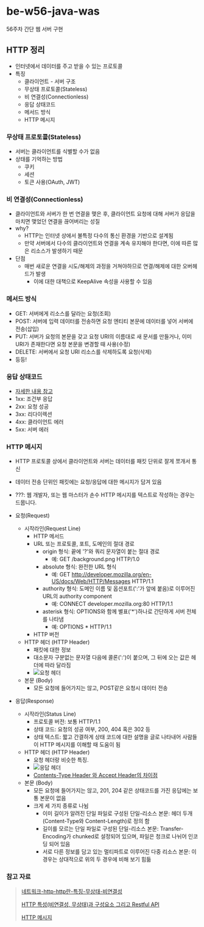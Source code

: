# be-w56-java-was
56주차 간단 웹 서버 구현

## HTTP 정리
- 인터넷에서 데이터를 주고 받을 수 있는 프로토콜
- 특징
  - 클라이언트 - 서버 구조
  - 무상태 프로토콜(Stateless)
  - 비 연결성(Connectionless)
  - 응답 상태코드
  - 메서드 방식
  - HTTP 메시지

### 무상태 프로토콜(Stateless)
- 서버는 클라이언트를 식별할 수가 없음
- 상태를 기억하는 방법
  - 쿠키
  - 세션
  - 토큰 사용(OAuth, JWT)

### 비 연결성(Connectionless)
- 클라이언트와 서버가 한 번 연결을 맺은 후, 클라이언트 요청에 대해 서버가 응답을 마치면 맺었던 연결을 끊어버리는 성질
- why?
  - HTTP는 인터넷 상에서 불특정 다수의 통신 환경을 기반으로 설계됨
  - 만약 서버에서 다수의 클라이언트와 연결을 계속 유지해야 한다면, 이에 따른 많은 리소스가 발생하기 때문
- 단점
  - 매번 새로운 연결을 시도/해제의 과정을 거쳐야하므로 연결/해제에 대한 오버헤드가 발생
    - 이에 대한 대책으로 KeepAlive 속성을 사용할 수 있음

### 메서드 방식
- GET: 서버에게 리소스를 달라는 요청(조회)
- POST: 서버에 입력 데이터를 전송하면 요청 엔티티 본문에 데이터를 넣어 서버에 전송(삽입)
- PUT: 서버가 요청의 본문을 갖고 요청 URI의 이름대로 새 문서를 만들거나, 이미 URI가 존재한다면 요청 본문을 변경할 때 사용(수정)
- DELETE: 서버에서 요청 URI 리소스를 삭제하도록 요청(삭제)
- 등등!

### 응답 상태코드
- [자세한 내용 참고](https://ko.wikipedia.org/wiki/HTTP_%EC%83%81%ED%83%9C_%EC%BD%94%EB%93%9C)
- 1xx: 조건부 응답
- 2xx: 요청 성공
- 3xx: 리다이렉션
- 4xx: 클라이언트 에러
- 5xx: 서버 에러

### HTTP 메시지
- HTTP 프로토콜 상에서 클라이언트와 서버는 데이터를 패킷 단위로 잘게 쪼개서 통신
- 데이터 전송 단위인 패킷에는 요청/응답에 대한 메시지가 담겨 있음
- ???: 웹 개발자, 또는 웹 마스터가 손수 HTTP 메시지를 텍스트로 작성하는 경우는 드뭅니다.

- 요청(Request)
  - 시작라인(Request Line)
    - HTTP 메서드
    - URL 또는 프로토콜, 포트, 도메인의 절대 경로
      - origin 형식: 끝에 '?'와 쿼리 문자열이 붙는 절대 경로
        - 예: GET /background.png HTTP/1.0
      - absolute 형식: 완전한 URL 형식
        - 예: GET http://developer.mozilla.org/en-US/docs/Web/HTTP/Messages HTTP/1.1
      - authority 형식: 도메인 이름 및 옵션포트(':'가 앞에 붙음)로 이루어진 URL의 authority component
        - 예: CONNECT developer.mozilla.org:80 HTTP/1.1
      - asterisk 형식: OPTIONS와 함께 별표('*')하나로 간단하게 서버 전체를 나타냄
        - 예: OPTIONS * HTTP/1.1
    - HTTP 버전
  - HTTP 헤더 (HTTP Header)
    - 패킷에 대한 정보
    - 대소문자 구분없는 문자열 다음에 콜론(':')이 붙으며, 그 뒤에 오는 값은 헤더에 따라 달라짐
    - ![요청 헤더](https://mdn.mozillademos.org/files/13821/HTTP_Request_Headers2.png)
  - 본문 (Body)
    - 모든 요청에 들어가지는 않고, POST같은 요청시 데이터 전송
    
- 응답(Response)
  - 시작라인(Status Line)
    - 프로토콜 버전: 보통 HTTP/1.1
    - 상태 코드: 요청의 성공 여부, 200, 404 혹은 302 등
    - 상태 텍스트: 짧고 간결하게 상태 코드에 대한 설명을 글로 나타내어 사람들이 HTTP 메시지를 이해할 때 도움이 됨
  - HTTP 헤더 (HTTP Header)
    - 요청 헤더랑 비슷한 특징.
    - ![응답 헤더](https://mdn.mozillademos.org/files/13823/HTTP_Response_Headers2.png)
    - [Contents-Type Header 와 Accept Header의 차이점](https://webstone.tistory.com/66)
  - 본문 (Body)
    - 모든 요청에 들어가지는 않고, 201, 204 같은 상태코드를 가진 응답에는 보통 본문이 없음
    - 크게 세 가지 종류로 나뉨
      - 이미 길이가 알려진 단일 파일로 구성된 단일-리소스 본문: 헤더 두개(Content-Type와 Content-Length)로 정의 함
      - 길이를 모르는 단일 파일로 구성된 단일-리소스 본문: Transfer-Encoding가 chunked로 설정되어 있으며, 파일은 청크로 나뉘어 인코딩 되어 있음
      - 서로 다른 정보를 담고 있는 멀티파트로 이루어진 다중 리소스 본문: 이 경우는 상대적으로 위의 두 경우에 비해 보기 힘듦

### 참고 자료
> [네트워크-http-http란-특징-무상태-비연결성](https://hanamon.kr/%EB%84%A4%ED%8A%B8%EC%9B%8C%ED%81%AC-http-http%EB%9E%80-%ED%8A%B9%EC%A7%95-%EB%AC%B4%EC%83%81%ED%83%9C-%EB%B9%84%EC%97%B0%EA%B2%B0%EC%84%B1/)
>
> [HTTP 특성(비연결성, 무상태)과 구성요소 그리고 Restful API](https://victorydntmd.tistory.com/286)
>
> [HTTP 메시지](https://developer.mozilla.org/ko/docs/Web/HTTP/Messages)
